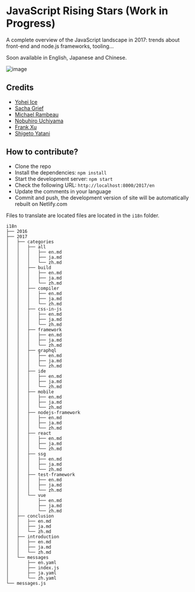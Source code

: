 # JavaScript Rising Stars (Work in Progress)

A complete overview of the JavaScript landscape in 2017: trends about front-end and node.js frameworks, tooling...

Soon available in English, Japanese and Chinese.

![image](https://user-images.githubusercontent.com/5546996/34452534-0c525f68-ed85-11e7-8d52-647fafffea15.png)

## Credits

* [Yohei Ice](https://github.com/meltedice)
* [Sacha Grief](http://sachagreif.com/)
* [Michael Rambeau](https://michaelrambeau.com)
* [Nobuhiro Uchiyama](https://github.com/azukiwasher)
* [Frank Xu](https://github.com/frankyxhl)
* [Shigeto Yatani](https://www.facebook.com/vanxx2)

## How to contribute?

* Clone the repo
* Install the dependencies: `npm install`
* Start the development server: `npm start`
* Check the following URL: `http://localhost:8000/2017/en`
* Update the comments in your language
* Commit and push, the development version of site will be automatically rebuilt on Netlify.com

Files to translate are located files are located in the `i18n` folder.

```
i18n
├── 2016
├── 2017
│   ├── categories
│   │   ├── all
│   │   │   ├── en.md
│   │   │   ├── ja.md
│   │   │   └── zh.md
│   │   ├── build
│   │   │   ├── en.md
│   │   │   ├── ja.md
│   │   │   └── zh.md
│   │   ├── compiler
│   │   │   ├── en.md
│   │   │   ├── ja.md
│   │   │   └── zh.md
│   │   ├── css-in-js
│   │   │   ├── en.md
│   │   │   ├── ja.md
│   │   │   └── zh.md
│   │   ├── framework
│   │   │   ├── en.md
│   │   │   ├── ja.md
│   │   │   └── zh.md
│   │   ├── graphql
│   │   │   ├── en.md
│   │   │   ├── ja.md
│   │   │   └── zh.md
│   │   ├── ide
│   │   │   ├── en.md
│   │   │   ├── ja.md
│   │   │   └── zh.md
│   │   ├── mobile
│   │   │   ├── en.md
│   │   │   ├── ja.md
│   │   │   └── zh.md
│   │   ├── nodejs-framework
│   │   │   ├── en.md
│   │   │   ├── ja.md
│   │   │   └── zh.md
│   │   ├── react
│   │   │   ├── en.md
│   │   │   ├── ja.md
│   │   │   └── zh.md
│   │   ├── ssg
│   │   │   ├── en.md
│   │   │   ├── ja.md
│   │   │   └── zh.md
│   │   ├── test-framework
│   │   │   ├── en.md
│   │   │   ├── ja.md
│   │   │   └── zh.md
│   │   └── vue
│   │       ├── en.md
│   │       ├── ja.md
│   │       └── zh.md
│   ├── conclusion
│   │   ├── en.md
│   │   ├── ja.md
│   │   └── zh.md
│   ├── introduction
│   │   ├── en.md
│   │   ├── ja.md
│   │   └── zh.md
│   └── messages
│       ├── en.yaml
│       ├── index.js
│       ├── ja.yaml
│       └── zh.yaml
└── messages.js
```
